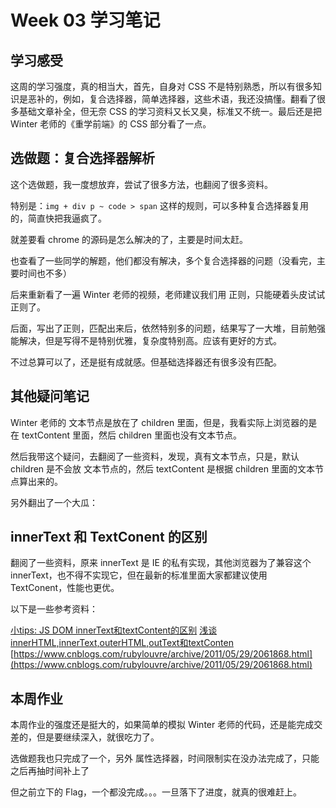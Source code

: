 # Week 03 学习笔记

## 学习感受

这周的学习强度，真的相当大，首先，自身对 CSS 不是特别熟悉，所以有很多知识是恶补的，例如，复合选择器，简单选择器，这些术语，我还没搞懂。翻看了很多基础文章补全，但无奈 CSS 的学习资料又长又臭，标准又不统一。最后还是把 Winter 老师的《重学前端》的 CSS 部分看了一点。

## 选做题：复合选择器解析

这个选做题，我一度想放弃，尝试了很多方法，也翻阅了很多资料。

特别是：`img + div p ~ code > span` 这样的规则，可以多种复合选择器复用的，简直快把我逼疯了。

就差要看 chrome 的源码是怎么解决的了，主要是时间太赶。

也查看了一些同学的解题，他们都没有解决，多个复合选择器的问题（没看完，主要时间也不多）

后来重新看了一遍 Winter 老师的视频，老师建议我们用 正则，只能硬着头皮试试正则了。

后面，写出了正则，匹配出来后，依然特别多的问题，结果写了一大堆，目前勉强能解决，但是写得不是特别优雅，复杂度特别高。应该有更好的方式。

不过总算可以了，还是挺有成就感。但基础选择器还有很多没有匹配。

## 其他疑问笔记

Winter 老师的 文本节点是放在了 children 里面，但是，我看实际上浏览器的是在 textContent 里面，然后 children 里面也没有文本节点。

然后我带这个疑问，去翻阅了一些资料，发现，真有文本节点，只是，默认 children 是不会放 文本节点的，然后 textContent 是根据 children 里面的文本节点算出来的。

另外翻出了一个大瓜：

## innerText 和 TextConent 的区别

翻阅了一些资料，原来 innerText 是 IE 的私有实现，其他浏览器为了兼容这个 innerText，也不得不实现它，但在最新的标准里面大家都建议使用 TextConent，性能也更优。

以下是一些参考资料：

[小tips: JS DOM innerText和textContent的区别](https://www.zhangxinxu.com/wordpress/2019/09/js-dom-innertext-textcontent/)
[浅谈innerHTML,innerText,outerHTML,outText和textConten](https://zhuanlan.zhihu.com/p/66958519)
[https://www.cnblogs.com/rubylouvre/archive/2011/05/29/2061868.html](https://www.cnblogs.com/rubylouvre/archive/2011/05/29/2061868.html)

## 本周作业

本周作业的强度还是挺大的，如果简单的模拟 Winter 老师的代码，还是能完成交差的，但是要继续深入，就很吃力了。

选做题我也只完成了一个，另外 属性选择器，时间限制实在没办法完成了，只能之后再抽时间补上了

但之前立下的 Flag，一个都没完成。。。一旦落下了进度，就真的很难赶上。
